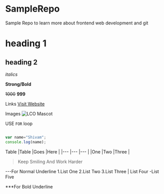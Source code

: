# SampleRepo
Sample Repo to learn more about frontend web development and git

# heading 1
## heading 2

_italics_

**Strong/Bold**

~~1000~~ **999**

Links
[Visit Website](https://learncodeonline.in"LCO")

Images
![LCO Mascot](https://learncodeonline.in/mascot.png"LCO")

USE `FOR` loop

```Javascript

var name="Shivam";
console.log(name);

```
Table
|Table |Goes |Here |
|--- |--- |--- |
|One |Two |Three |

>Keep Smiling And Work Harder

---For Normal Underline
1.List One
2.List Two
3.List Three
|   List Four
-List Five

***For Bold Underline
